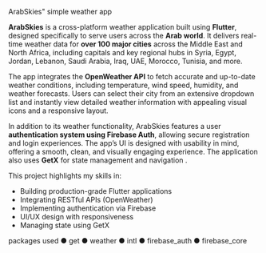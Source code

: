 ArabSkies" simple weather app

**ArabSkies** is a cross-platform weather application built using **Flutter**, designed specifically to serve users across the **Arab world**. It delivers real-time weather data for **over 100 major cities** across the Middle East and North Africa, including capitals and key regional hubs in Syria, Egypt, Jordan, Lebanon, Saudi Arabia, Iraq, UAE, Morocco, Tunisia, and more.

The app integrates the **OpenWeather API** to fetch accurate and up-to-date weather conditions, including temperature, wind speed, humidity, and weather forecasts. Users can select their city from an extensive dropdown list and instantly view detailed weather information with appealing visual icons and a responsive layout.

In addition to its weather functionality, ArabSkies features a user **authentication system using Firebase Auth**, allowing secure registration and login experiences. The app’s UI is designed with usability in mind, offering a smooth, clean, and visually engaging experience. The application also uses **GetX** for state management and navigation .

This project highlights my skills in:

* Building production-grade Flutter applications
* Integrating RESTful APIs (OpenWeather)
* Implementing authentication via Firebase
* UI/UX design with responsiveness
* Managing state using GetX

packages used 
● get
● weather 
● intl
● firebase_auth
● firebase_core

